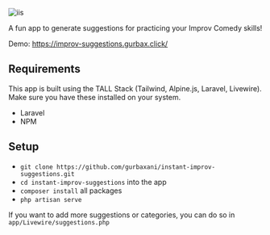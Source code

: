 ![iis](https://github.com/gurbaxani/instant-improv-suggestions/assets/98401812/af078456-d584-4e40-badb-8f6daf6f3a61)

A fun app to generate suggestions for practicing your Improv Comedy skills! 

Demo: https://improv-suggestions.gurbax.click/

## Requirements
This app is built using the TALL Stack (Tailwind, Alpine.js, Laravel, Livewire). Make sure you have these installed on your system.
- Laravel
- NPM

## Setup
- `git clone https://github.com/gurbaxani/instant-improv-suggestions.git`
- `cd instant-improv-suggestions` into the app
- `composer install` all packages
- `php artisan serve`

If you want to add more suggestions or categories, you can do so in `app/Livewire/suggestions.php`
